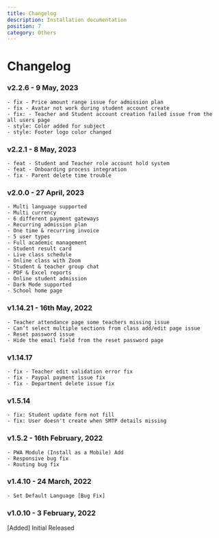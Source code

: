 ```yaml
---
title: Changelog
description: Installation documentation
position: 7
category: Others
---
```


# Changelog

### v2.2.6 - 9 May, 2023
```
- fix - Price amount range issue for admission plan
- fix - Avatar not work during student account create
- fix: - Teacher and Student account creation failed issue from the all users page
- style: Color added for subject
- style: Footer logo color changed
```
### v2.2.1 - 8 May, 2023
```
- feat - Student and Teacher role account hold system
- feat - Onboarding process integration
- fix - Parent delete time trouble
```

### v2.0.0 - 27 April, 2023
```
- Multi language supported
- Multi currency
- 6 different payment gateways
- Recurring admission plan
- One time & recurring invoice
- 5 user types
- Full academic management
- Student result card
- Live class schedule
- Online class with Zoom
- Student & teacher group chat
- PDF & Excel reports
- Online student admission
- Dark Mode supported
- School home page
```

### v1.14.21 - 16th May, 2022
```
- Teacher attendance page some teachers missing issue
- Can’t select multiple sections from class add/edit page issue
- Reset password issue
- Hide the email field from the reset password page
```

### v1.14.17
```
- fix - Teacher edit validation error fix
- fix - Paypal payment issue fix
- fix - Department delete issue fix
```

### v1.5.14
```
- fix: Student update form not fill
- fix: User doesn't create when SMTP details missing
```

### v1.5.2 - 16th February, 2022
```
- PWA Module (Install as a Mobile) Add
- Responsive bug fix
- Routing bug fix
```

### v1.4.10 - 24 March, 2022
```
- Set Default Language [Bug Fix]
```

### v1.0.10 - 3 February, 2022

[Added]
Initial Released


